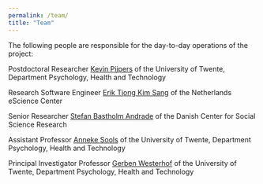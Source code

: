 ```yaml
---
permalink: /team/
title: "Team"
---
```

The following people are responsible for the day-to-day operations of the project:

Postdoctoral Researcher [Kevin Pijpers](https://people.utwente.nl/k.pijpers) of the University of Twente, Department Psychology, Health and Technology

Research Software Engineer [Erik Tjong Kim Sang](https://www.esciencecenter.nl/team/dr-erik-tjong-kim-sang/) of the Netherlands eScience Center

Senior Researcher [Stefan Bastholm Andrade](https://www.vive.dk/en/employees/stefan-bastholm-andrade-1634/) of the Danish Center for Social Science Research

Assistant Professor [Anneke Sools](https://people.utwente.nl/a.m.sools) of the University of Twente, Department Psychology, Health and Technology

Principal Investigator Professor [Gerben Westerhof](https://people.utwente.nl/g.j.westerhof) of the University of Twente, Department Psychology, Health and Technology